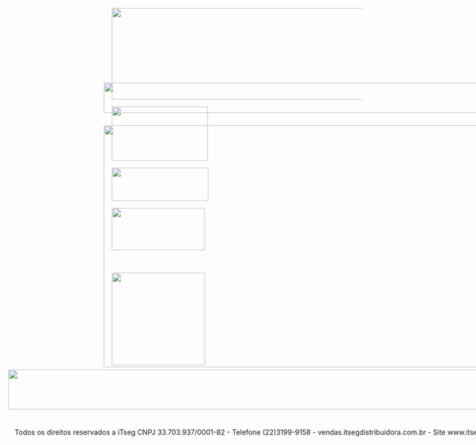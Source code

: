 

<body>

<div style="position: absolute; width: 1110px; height: 98px; z-index: 4; left: 21px; top: 877px" id="camada6">
&nbsp;<p>&nbsp;&nbsp; Todos os direitos reservados a iTseg CNPJ 
	33.703.937/0001-82 - Telefone (22)3199-9158 - vendas.itsegdistribuidora.com.br 
	- Site www.itsegdistribuidora.com</div>
<p>
<img border="0" src="A%20LOJA%20DA%20SEGURANÇA.png" width="1027" height="184">
</p>
<div style="position: absolute; width: 807px; height: 478px; z-index: 2; left: 212px; top: 286px" id="camada3">
	<div style="position: absolute; width: 1022px; height: 81px; z-index: 1; left: -192px; top: 505px" id="camada5">
		<img border="0" src="PARCELAMENOS%20EM%203X%20SEM%20JUROS%20NO%20CARTÃO%20%20PIX%205%25%20DE%20DESCONTO.png" width="1017" height="80"></div>
	<p><img border="0" src="CORP.png" width="856" height="486"></div>
<p><a href="https://pro.quaddro.co/itsegmacae/">
<img border="0" src="botao-agendar.png" width="193" height="109"></a></p>
<div style="position: absolute; width: 830px; height: 62px; z-index: 3; left: 212px; top: 214px" id="camada4">
	<img border="0" src="PARCELAMENOS%20EM%203X%20SEM%20JUROS%20NO%20CARTÃO%20%20PIX%205%25%20DE%20DESCONTO%20(1).png" width="828" height="61"></div>
<p><a href="bit.ly/iTzap">
<img border="0" src="download.png" width="194" height="67"></a></p>
<p><a href="https://www.itsegdistribuidora.com">
<img border="0" src="png-transparent-logo-graphic-design-art-online-shop.png" width="187" height="85"></a></p>
<p>&nbsp;</p>
<html>

<head>
<meta http-equiv="Content-Language" content="pt-br">
<meta http-equiv="Content-Type" content="text/html; charset=windows-1252">
<title>Nova pagina 2</title>
</head>
<p><img border="0" src="iTseg%20Delivery.png" width="187" height="186"></p>

</body>

</html>

